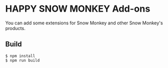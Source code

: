 # HAPPY SNOW MONKEY Add-ons

You can add some extensions for Snow Monkey and other Snow Monkey's products.

## Build
```
$ npm install
$ npm run build
```